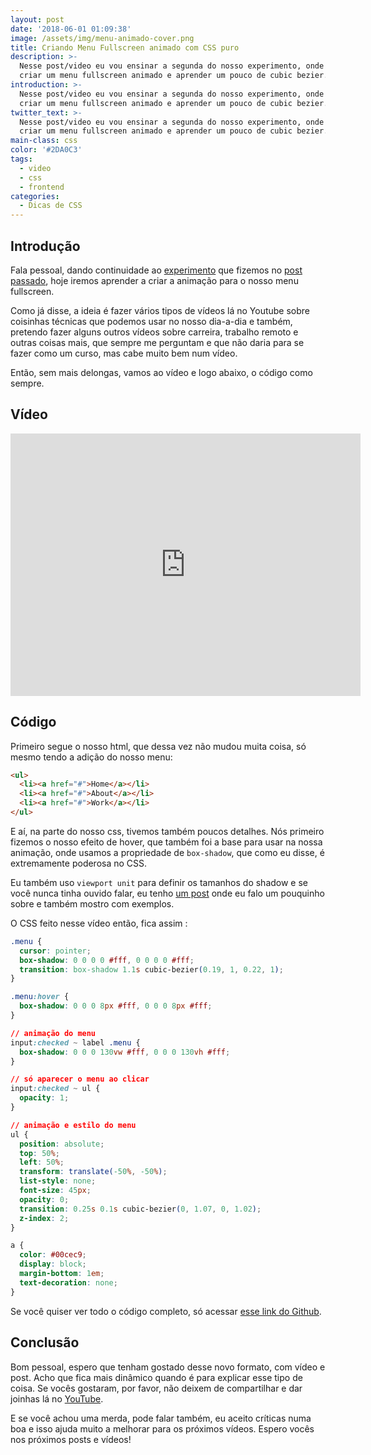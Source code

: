 ```yaml
---
layout: post
date: '2018-06-01 01:09:38'
image: /assets/img/menu-animado-cover.png
title: Criando Menu Fullscreen animado com CSS puro
description: >-
  Nesse post/video eu vou ensinar a segunda do nosso experimento, onde vamos
  criar um menu fullscreen animado e aprender um pouco de cubic bezier.
introduction: >-
  Nesse post/video eu vou ensinar a segunda do nosso experimento, onde vamos
  criar um menu fullscreen animado e aprender um pouco de cubic bezier.
twitter_text: >-
  Nesse post/video eu vou ensinar a segunda do nosso experimento, onde vamos
  criar um menu fullscreen animado e aprender um pouco de cubic bezier.
main-class: css
color: '#2DA0C3'
tags:
  - video
  - css
  - frontend
categories:
  - Dicas de CSS
---
```


## Introdução

Fala pessoal, dando continuidade ao [experimento](https://willianjusten.com.br/labs/menu-fullscreen/) que fizemos no [post passado](https://willianjusten.com.br/criando-icone-menu-hamburguer-animado-com-css-puro/), hoje iremos aprender a criar a animação para o nosso menu fullscreen.

Como já disse, a ideia é fazer vários tipos de vídeos lá no Youtube sobre coisinhas técnicas que podemos usar no nosso dia-a-dia e também, pretendo fazer alguns outros vídeos sobre carreira, trabalho remoto e outras coisas mais, que sempre me perguntam e que não daria para se fazer como um curso, mas cabe muito bem num vídeo.

Então, sem mais delongas, vamos ao vídeo e logo abaixo, o código como sempre.

## Vídeo

<iframe width="560" height="420" src="https://www.youtube.com/embed/i5Fps4GBBns" frameborder="0" allowfullscreen></iframe>

## Código

Primeiro segue o nosso html, que dessa vez não mudou muita coisa, só mesmo tendo a adição do nosso menu:

```html
<ul>
  <li><a href="#">Home</a></li>
  <li><a href="#">About</a></li>
  <li><a href="#">Work</a></li>
</ul>
```

E aí, na parte do nosso css, tivemos também poucos detalhes. Nós primeiro fizemos o nosso efeito de hover, que também foi a base para usar na nossa animação, onde usamos a propriedade de `box-shadow`, que como eu disse, é extremamente poderosa no CSS.

Eu também uso `viewport unit` para definir os tamanhos do shadow e se você nunca tinha ouvido falar, eu tenho [um post](https://willianjusten.com.br/como-criar-secoes-fullscreen-com-css/) onde eu falo um pouquinho sobre e também mostro com exemplos.

O CSS feito nesse vídeo então, fica assim :

```css
.menu {
  cursor: pointer;
  box-shadow: 0 0 0 0 #fff, 0 0 0 0 #fff;
  transition: box-shadow 1.1s cubic-bezier(0.19, 1, 0.22, 1);
}

.menu:hover {
  box-shadow: 0 0 0 8px #fff, 0 0 0 8px #fff;
}

// animação do menu
input:checked ~ label .menu {
  box-shadow: 0 0 0 130vw #fff, 0 0 0 130vh #fff;
}

// só aparecer o menu ao clicar
input:checked ~ ul {
  opacity: 1;
}

// animação e estilo do menu
ul {
  position: absolute;
  top: 50%;
  left: 50%;
  transform: translate(-50%, -50%);
  list-style: none;
  font-size: 45px;
  opacity: 0;
  transition: 0.25s 0.1s cubic-bezier(0, 1.07, 0, 1.02);
  z-index: 2;
}

a {
  color: #00cec9;
  display: block;
  margin-bottom: 1em;
  text-decoration: none;
}
```

Se você quiser ver todo o código completo, só acessar [esse link do Github](https://github.com/willianjusten/labs/blob/gh-pages/menu-fullscreen/index.html).

## Conclusão

Bom pessoal, espero que tenham gostado desse novo formato, com vídeo e post. Acho que fica mais dinâmico quando é para explicar esse tipo de coisa. Se vocês gostaram, por favor, não deixem de compartilhar e dar joinhas lá no [YouTube](https://www.youtube.com/WillianJustenCursos?sub_confirmation=1).

E se você achou uma merda, pode falar também, eu aceito críticas numa boa e isso ajuda muito a melhorar para os próximos vídeos. Espero vocês nos próximos posts e vídeos!
